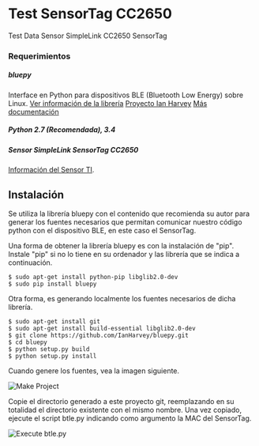 # Test SensorTag CC2650
Test Data Sensor SimpleLink CC2650 SensorTag

### Requerimientos
##### bluepy
Interface en Python para dispositivos BLE (Bluetooth Low Energy) sobre Linux.
[Ver información de la librería](http://ianharvey.github.io/bluepy-doc/)
[Proyecto Ian Harvey](https://github.com/IanHarvey/bluepy.git)
[Más documentación](http://www.elinux.org/RPi_Bluetooth_LE)

##### Python 2.7 (Recomendada), 3.4 

##### Sensor SimpleLink SensorTag CC2650
[Información del Sensor TI](http://www.ti.com/sensortag).

Instalación
---------------
Se utiliza la librería bluepy con el contenido que recomienda su autor para generar los fuentes necesarios que permitan comunicar nuestro código python con el dispositivo BLE, en este caso el SensorTag.

Una forma de obtener la librería bluepy es con la instalación de "pip".
Instale "pip" si no lo tiene en su ordenador y las librería que se indica a continuación. 

    $ sudo apt-get install python-pip libglib2.0-dev
    $ sudo pip install bluepy
    
Otra forma, es generando localmente los fuentes necesarios de dicha librería.

    $ sudo apt-get install git
    $ sudo apt-get install build-essential libglib2.0-dev
    $ git clone https://github.com/IanHarvey/bluepy.git
    $ cd bluepy
    $ python setup.py build
    $ python setup.py install
    
Cuando genere los fuentes, vea la imagen siguiente.

![Make Project](https://github.com/mfcardenas/test-sl-stagcc2650/blob/master/img/make-install.bmp)
 
Copie el directorio generado a este proyecto git, reemplazando en su totalidad el directorio existente con el mismo nombre.
Una vez copiado, ejecute el script btle.py indicando como argumento la MAC del SensorTag.

![Execute btle.py](https://github.com/mfcardenas/test-sl-stagcc2650/blob/master/img/make-install.bmp)

